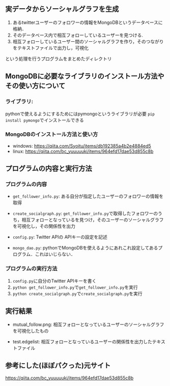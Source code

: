 ## 実データからソーシャルグラフを生成
1. あるtwitterユーザーのフォロワーの情報をMongoDBというデータベースに格納．
2. そのデータベース内で相互フォローしているユーザーを見つける.
3. 相互フォローしているユーザー間のソーシャルグラフを作り，そのつながりをテキストファイルで出力し，可視化

という処理を行うプログラムをまとめたディレクトリ

## MongoDBに必要なライブラリのインストール方法やその使い方について
### ライブラリ:  
  pythonで使えるようにするためにはpymongoというライブラリが必要 `pip install pymongo`でインストールできる

### MongoDBのインストール方法と使い方
* windows:
https://qiita.com/Syoitu/items/db192385a4b2e4884ed5
* linux: 
https://qiita.com/bc_yuuuuuki/items/964efd17dae53d855c8b

## プログラムの内容と実行方法
### プログラムの内容
 * `get_follower_info.py`: ある自分が指定したユーザーのフォロワーの情報を取得
 
 * `create_socialgraph.py`: 
    `get_follower_info.py`で取得したフォロワーのうち，相互フォローとなっているを見つけ，そのユーザーのソーシャルグラフを可視化し，その関係性を出力
 
 * `config.py`: Twitter APIの APIキーの設定を記述
 
 * `mongo_dao.py`: pythonでMongoDBを使えるようにあれこれ設定してあるプログラム．これはいじらない．
### プログラムの実行方法
 1. `config.py`に自分のTwitter APIキーを書く
 2. `python get_follower_info.py`で`get_follower_info.py`を実行
 3. `python create_socialgraph.py`で`create_socialgraph.py`を実行
 
## 実行結果
* mutual_follow.png: 
相互フォローとなっているユーザーのソーシャルグラフを可視化したもの

* test.edgelist: 
相互フォローとなっているユーザーの関係性を出力したテキストファイル

## 参考にした(ほぼパクった)元サイト
https://qiita.com/bc_yuuuuuki/items/964efd17dae53d855c8b
